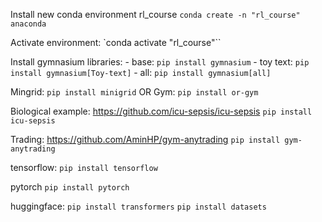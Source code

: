 Install new conda environment rl_course
`conda create -n "rl_course" anaconda`

Activate environment:
`conda activate "rl_course"``

Install gymnasium libraries:
    - base:
    `pip install gymnasium`
    - toy text:
    `pip install gymnasium[Toy-text]`
    - all:
     `pip install gymnasium[all]`


Mingrid:
    `pip install minigrid`
OR Gym:
    `pip install or-gym`

Biological example:
    https://github.com/icu-sepsis/icu-sepsis
    `pip install icu-sepsis`

Trading:
    https://github.com/AminHP/gym-anytrading
    `pip install gym-anytrading`

tensorflow:
  `pip install tensorflow`

pytorch
    `pip install pytorch`

huggingface:
    `pip install transformers`
    `pip install datasets`